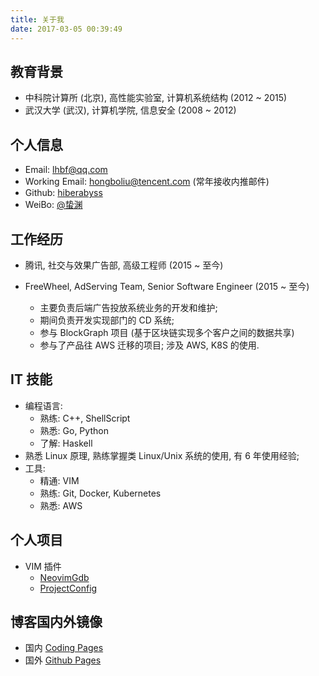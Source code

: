 ```yaml
---
title: 关于我
date: 2017-03-05 00:39:49
---
```


## 教育背景
* 中科院计算所 (北京), 高性能实验室, 计算机系统结构 (2012 ~ 2015)
* 武汉大学 (武汉), 计算机学院, 信息安全 (2008 ~ 2012)

## 个人信息
* Email: lhbf@qq.com
* Working Email: hongboliu@tencent.com (常年接收内推邮件)
* Github: [hiberabyss](https://github.com/hiberabyss)
* WeiBo: [@蛰渊](https://weibo.com/u/1679398612)

## 工作经历

* 腾讯, 社交与效果广告部, 高级工程师 (2015 ~ 至今)

* FreeWheel, AdServing Team, Senior Software Engineer (2015 ~ 至今)
    * 主要负责后端广告投放系统业务的开发和维护;
    * 期间负责开发实现部门的 CD 系统;
    * 参与 BlockGraph 项目 (基于区块链实现多个客户之间的数据共享)
    * 参与了产品往 AWS 迁移的项目; 涉及 AWS, K8S 的使用.

## IT 技能

* 编程语言:
    * 熟练: C++, ShellScript
    * 熟悉: Go, Python
    * 了解: Haskell
* 熟悉 Linux 原理, 熟练掌握类 Linux/Unix 系统的使用, 有 6 年使用经验;
* 工具:
    * 精通: VIM
    * 熟练: Git, Docker, Kubernetes
    * 熟悉: AWS

## 个人项目

* VIM 插件
    * [NeovimGdb](https://github.com/hiberabyss/NeovimGdb)
    * [ProjectConfig](https://github.com/hiberabyss/ProjectConfig)

## 博客国内外镜像

- 国内 [Coding Pages](http://hbliu.coding.me)
- 国外 [Github Pages](http://hiberabyss.github.io)
